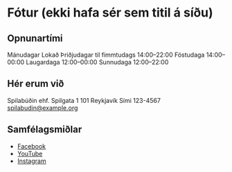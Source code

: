 # Fótur (ekki hafa sér sem titil á síðu)

## Opnunartími

Mánudagar
  Lokað
Þriðjudagar til fimmtudags
  14:00–22:00
Föstudaga
  14:00–00:00
Laugardaga
  12:00–00:00
Sunnudaga
  12:00–22:00

## Hér erum við

Spilabúðin ehf.
Spilgata 1
101 Reykjavík
Sími 123-4567
spilabudin@example.org

## Samfélagsmiðlar

- [Facebook](https://www.facebook.com/HaskoliIslands/)
- [YouTube](https://www.youtube.com/user/HIvarp)
- [Instagram](https://www.instagram.com/haskoli_islands/)
